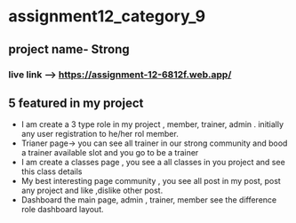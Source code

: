# assignment12_category_9
## project name- Strong
### live link --> https://assignment-12-6812f.web.app/

## 5 featured in my project
- I am create a 3 type role in my project , member, trainer, admin . initially any user registration to he/her rol member.
- Trianer page-> you can see all trainer in our strong community and bood a trainer available slot and you go to be a trainer
- I am create a classes page , you see a all classes in you project and see this class details
- My best interesting page community , you see all post in my post, post any project and like ,dislike other post.
- Dashboard the main page, admin , trainer, member see the difference role dashboard layout.
